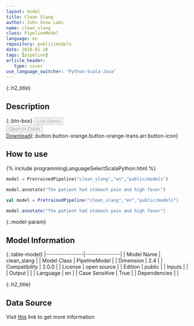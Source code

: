 ```yaml
---
layout: model
title: Clean Slang
author: John Snow Labs
name: clean_slang
class: PipelineModel
language: en
repository: public/models
date: 2020-01-28
tags: [pipeline]
article_header:
   type: cover
use_language_switcher: "Python-Scala-Java"
---
```


{:.h2_title}
## Description 




{:.btn-box}
<button class="button button-orange" disabled>Live Demo</button><br/><button class="button button-orange" disabled>Open in Colab</button><br/>[Download](https://s3.amazonaws.com/auxdata.johnsnowlabs.com/public/models/clean_slang_en_2.0.0_2.4_1580255816146.zip){:.button.button-orange.button-orange-trans.arr.button-icon}<br/>

## How to use 
<div class="tabs-box" markdown="1">

{% include programmingLanguageSelectScalaPython.html %}

```python
model = PretrainedPipeline("clean_slang","en","public/models")

model.annotate("The patient had stomach pain and high fever")
```

```scala
val model = PretrainedPipeline("clean_slang","en","public/models")

model.annotate("The patient had stomach pain and high fever")
```
</div>



{:.model-param}
## Model Information
{:.table-model}
|----------------|---------------|
| Model Name     | clean_slang   |
| Model Class    | PipelineModel |
| Dimension      | 2.4           |
| Compatibility  | 2.0.0         |
| License        | open source   |
| Edition        | public        |
| Inputs         |               |
| Output         |               |
| Language       | en            |
| Case Sensitive | True          |
| Dependencies   |               |




{:.h2_title}
## Data Source
  
Visit [this]() link to get more information

